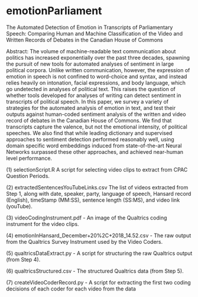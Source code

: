 # emotionParliament
The Automated Detection of Emotion in Transcripts of Parliamentary Speech: Comparing Human and Machine Classification of the Video and Written Records of Debates in the Canadian House of Commons

Abstract: The volume of machine-readable text communication about politics has increased exponentially over the past three decades, spawning the pursuit of new tools for automated analyses of sentiment in large political corpora.  Unlike written communication, however, the expression of emotion in speech is not confined to word-choice and syntax, and instead relies heavily on intonation, facial expressions, and body language, which go undetected in analyses of political text.  This raises the question of whether tools developed for analyses of writing can detect sentiment in transcripts of political speech.  In this paper, we survey a variety of strategies for the automated analysis of emotion in text, and test their outputs against human-coded sentiment analysis of the written and video record of debates in the Canadian House of Commons. We find that transcripts capture the valence, but not the emotional intensity, of political speeches. We also find that while leading dictionary and supervised approaches to sentiment detection performed reasonably well, using domain specific word embeddings induced from state-of-the-art Neural Networks surpassed these other approaches, and achieved near-human level performance. 

(1) selectionScript.R                         A script for selecting video clips to extract from CPAC Question Periods.

(2) extractedSentencesYouTubeLinks.csv        The list of videos extracted from Step 1, along with date, speaker, party, 
                                              language of speech, Hansard record (English), timeStamp (MM:SS), sentence length                                               (SS:MS), and video link (youTube). 

(3) videoCodingInstrument.pdf - An image of the Qualtrics coding instrument for the video clips.

(4) emotionInHansard_December+20%2C+2018_14.52.csv - The raw output from the Qualtrics Survey Instrument used by the Video Coders.

(5) qualtricsDataExtract.py - A script for structuring the raw Qualtrics output (from Step 4).  

(6) qualtricsStructured.csv - The structured Qualtrics data (from Step 5).

(7) createVideoCoderRecord.py - A script for extracting the first two coding decisions of each coder for each video from the                                  data  
